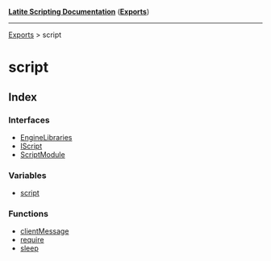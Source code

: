[**Latite Scripting Documentation**](../README.md) ([**Exports**](../exports.md))

---

[Exports](../exports.md) > script

# script

## Index

### Interfaces

- [EngineLibraries](interfaces/interface.EngineLibraries.md)
- [IScript](interfaces/interface.IScript.md)
- [ScriptModule](interfaces/interface.ScriptModule.md)

### Variables

- [script](variables/variable.script.md)

### Functions

- [clientMessage](functions/function.clientMessage.md)
- [require](functions/function.require.md)
- [sleep](functions/function.sleep.md)
